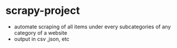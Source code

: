 # scrapy-project

* automate scraping of all items under every subcategories of any category of a website
* output in csv ,json, etc
